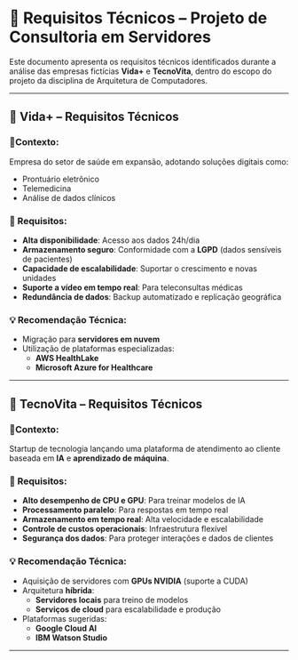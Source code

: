 # 📌 Requisitos Técnicos – Projeto de Consultoria em Servidores

Este documento apresenta os requisitos técnicos identificados durante a análise das empresas fictícias **Vida+** e **TecnoVita**, dentro do escopo do projeto da disciplina de Arquitetura de Computadores.

---

## 💉 Vida+ – Requisitos Técnicos

### 📍Contexto:
Empresa do setor de saúde em expansão, adotando soluções digitais como:
- Prontuário eletrônico
- Telemedicina
- Análise de dados clínicos

### 🧾 Requisitos:
- **Alta disponibilidade**: Acesso aos dados 24h/dia
- **Armazenamento seguro**: Conformidade com a **LGPD** (dados sensíveis de pacientes)
- **Capacidade de escalabilidade**: Suportar o crescimento e novas unidades
- **Suporte a vídeo em tempo real**: Para teleconsultas médicas
- **Redundância de dados**: Backup automatizado e replicação geográfica

### 💡 Recomendação Técnica:
- Migração para **servidores em nuvem**
- Utilização de plataformas especializadas:  
  - **AWS HealthLake**  
  - **Microsoft Azure for Healthcare**

---

## 🧠 TecnoVita – Requisitos Técnicos

### 📍Contexto:
Startup de tecnologia lançando uma plataforma de atendimento ao cliente baseada em **IA** e **aprendizado de máquina**.

### 🧾 Requisitos:
- **Alto desempenho de CPU e GPU**: Para treinar modelos de IA
- **Processamento paralelo**: Para respostas em tempo real
- **Armazenamento em tempo real**: Alta velocidade e escalabilidade
- **Controle de custos operacionais**: Infraestrutura flexível
- **Segurança dos dados**: Para proteger interações e dados de clientes

### 💡 Recomendação Técnica:
- Aquisição de servidores com **GPUs NVIDIA** (suporte a CUDA)
- Arquitetura **híbrida**:
  - **Servidores locais** para treino de modelos
  - **Serviços de cloud** para escalabilidade e produção
- Plataformas sugeridas:
  - **Google Cloud AI**
  - **IBM Watson Studio**

---


